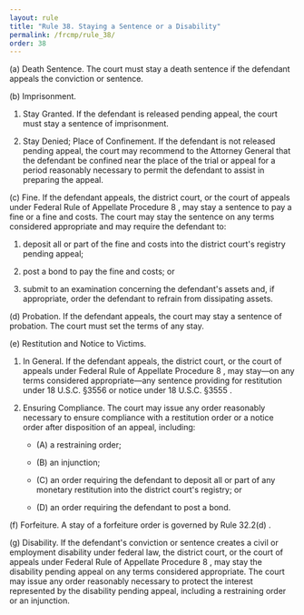 ```yaml
---
layout: rule
title: "Rule 38. Staying a Sentence or a Disability"
permalink: /frcmp/rule_38/
order: 38
---
```


(a) Death Sentence. The court must stay a death sentence if the defendant appeals the conviction or sentence.


(b) Imprisonment.


1. Stay Granted. If the defendant is released pending appeal, the court must stay a sentence of imprisonment.


2. Stay Denied; Place of Confinement. If the defendant is not released pending appeal, the court may recommend to the Attorney General that the defendant be confined near the place of the trial or appeal for a period reasonably necessary to permit the defendant to assist in preparing the appeal.


(c) Fine. If the defendant appeals, the district court, or the court of appeals under Federal Rule of Appellate Procedure 8 , may stay a sentence to pay a fine or a fine and costs. The court may stay the sentence on any terms considered appropriate and may require the defendant to:


1. deposit all or part of the fine and costs into the district court's registry pending appeal;


2. post a bond to pay the fine and costs; or


3. submit to an examination concerning the defendant's assets and, if appropriate, order the defendant to refrain from dissipating assets.


(d) Probation. If the defendant appeals, the court may stay a sentence of probation. The court must set the terms of any stay.


(e) Restitution and Notice to Victims.


1. In General. If the defendant appeals, the district court, or the court of appeals under Federal Rule of Appellate Procedure 8 , may stay—on any terms considered appropriate—any sentence providing for restitution under 18 U.S.C. §3556 or notice under 18 U.S.C. §3555 .


2. Ensuring Compliance. The court may issue any order reasonably necessary to ensure compliance with a restitution order or a notice order after disposition of an appeal, including:


    - (A) a restraining order;


    - (B) an injunction;


    - (C) an order requiring the defendant to deposit all or part of any monetary restitution into the district court's registry; or


    - (D) an order requiring the defendant to post a bond.


(f) Forfeiture. A stay of a forfeiture order is governed by Rule 32.2(d) .


(g) Disability. If the defendant's conviction or sentence creates a civil or employment disability under federal law, the district court, or the court of appeals under Federal Rule of Appellate Procedure 8 , may stay the disability pending appeal on any terms considered appropriate. The court may issue any order reasonably necessary to protect the interest represented by the disability pending appeal, including a restraining order or an injunction.
